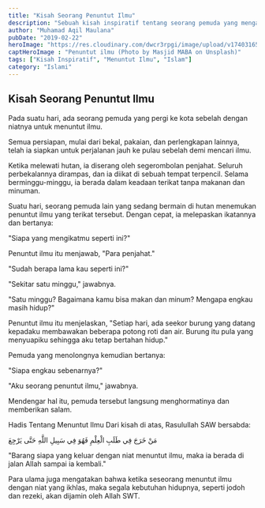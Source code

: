```yaml
---
title: "Kisah Seorang Penuntut Ilmu"
description: "Sebuah kisah inspiratif tentang seorang pemuda yang mengalami ujian dalam perjalanannya menuntut ilmu."
author: "Muhamad Aqil Maulana"
pubDate: "2019-02-22"
heroImage: "https://res.cloudinary.com/dwcr3rpgi/image/upload/v1740316590/penuntut-ilmu.jpg"
captHeroImage : "Penuntut ilmu (Photo by Masjid MABA on Unsplash)"
tags: ["Kisah Inspiratif", "Menuntut Ilmu", "Islam"]
category: "Islami"
---
```


## Kisah Seorang Penuntut Ilmu

Pada suatu hari, ada seorang pemuda yang pergi ke kota sebelah dengan niatnya untuk menuntut ilmu. 

Semua persiapan, mulai dari bekal, pakaian, dan perlengkapan lainnya, telah ia siapkan untuk perjalanan jauh ke pulau sebelah demi mencari ilmu.

Ketika melewati hutan, ia diserang oleh segerombolan penjahat. Seluruh perbekalannya dirampas, dan ia diikat di sebuah tempat terpencil. Selama berminggu-minggu, ia berada dalam keadaan terikat tanpa makanan dan minuman.

Suatu hari, seorang pemuda lain yang sedang bermain di hutan menemukan penuntut ilmu yang terikat tersebut. Dengan cepat, ia melepaskan ikatannya dan bertanya:

"Siapa yang mengikatmu seperti ini?"

Penuntut ilmu itu menjawab, "Para penjahat."

"Sudah berapa lama kau seperti ini?"

"Sekitar satu minggu," jawabnya.

"Satu minggu? Bagaimana kamu bisa makan dan minum? Mengapa engkau masih hidup?"

Penuntut ilmu itu menjelaskan, "Setiap hari, ada seekor burung yang datang kepadaku membawakan beberapa potong roti dan air. Burung itu pula yang menyuapiku sehingga aku tetap bertahan hidup."

Pemuda yang menolongnya kemudian bertanya:

"Siapa engkau sebenarnya?"

"Aku seorang penuntut ilmu," jawabnya.

Mendengar hal itu, pemuda tersebut langsung menghormatinya dan memberikan salam.

Hadis Tentang Menuntut Ilmu
Dari kisah di atas, Rasulullah SAW bersabda:

مَنْ خَرَجَ فِي طَلَبِ الْعِلْمِ فَهُوَ فِي سَبِيلِ اللَّهِ حَتَّى يَرْجِعَ

"Barang siapa yang keluar dengan niat menuntut ilmu, maka ia berada di jalan Allah sampai ia kembali."

Para ulama juga mengatakan bahwa ketika seseorang menuntut ilmu dengan niat yang ikhlas, maka segala kebutuhan hidupnya, seperti jodoh dan rezeki, akan dijamin oleh Allah SWT.